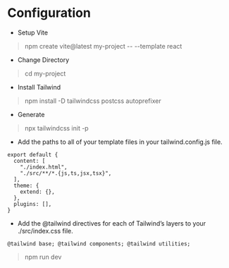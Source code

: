 # Configuration
- Setup Vite
> npm create vite@latest my-project -- --template react
- Change Directory
> cd my-project
- Install Tailwind
>  npm install -D tailwindcss postcss autoprefixer
- Generate
> npx tailwindcss init -p
- Add the paths to all of your template files in your tailwind.config.js file.
``` /** @type {import('tailwindcss').Config} */
export default {
  content: [
    "./index.html",
    "./src/**/*.{js,ts,jsx,tsx}",
  ],
  theme: {
    extend: {},
  },
  plugins: [],
}
```
- Add the @tailwind directives for each of Tailwind’s layers to your ./src/index.css file.
```
@tailwind base; @tailwind components; @tailwind utilities;
```

> npm run dev
